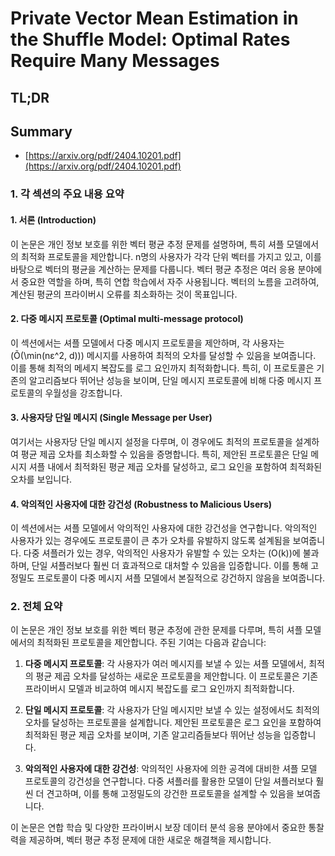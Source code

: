 # Private Vector Mean Estimation in the Shuffle Model: Optimal Rates Require Many Messages
## TL;DR
## Summary
- [https://arxiv.org/pdf/2404.10201.pdf](https://arxiv.org/pdf/2404.10201.pdf)

### 1. 각 섹션의 주요 내용 요약

#### 1. 서론 (Introduction)

이 논문은 개인 정보 보호를 위한 벡터 평균 추정 문제를 설명하며, 특히 셔플 모델에서의 최적화 프로토콜을 제안합니다. n명의 사용자가 각각 단위 벡터를 가지고 있고, 이를 바탕으로 벡터의 평균을 계산하는 문제를 다룹니다. 벡터 평균 추정은 여러 응용 분야에서 중요한 역할을 하며, 특히 연합 학습에서 자주 사용됩니다. 벡터의 노름을 고려하여, 계산된 평균의 프라이버시 오류를 최소화하는 것이 목표입니다.

#### 2. 다중 메시지 프로토콜 (Optimal multi-message protocol)

이 섹션에서는 셔플 모델에서 다중 메시지 프로토콜을 제안하며, 각 사용자는 \(Õ(\min(nε^2, d))\) 메시지를 사용하여 최적의 오차를 달성할 수 있음을 보여줍니다. 이를 통해 최적의 메세지 복잡도를 로그 요인까지 최적화합니다. 특히, 이 프로토콜은 기존의 알고리즘보다 뛰어난 성능을 보이며, 단일 메시지 프로토콜에 비해 다중 메시지 프로토콜의 우월성을 강조합니다.

#### 3. 사용자당 단일 메시지 (Single Message per User)

여기서는 사용자당 단일 메시지 설정을 다루며, 이 경우에도 최적의 프로토콜을 설계하여 평균 제곱 오차를 최소화할 수 있음을 증명합니다. 특히, 제안된 프로토콜은 단일 메시지 셔플 내에서 최적화된 평균 제곱 오차를 달성하고, 로그 요인을 포함하여 최적화된 오차를 보입니다.

#### 4. 악의적인 사용자에 대한 강건성 (Robustness to Malicious Users)

이 섹션에서는 셔플 모델에서 악의적인 사용자에 대한 강건성을 연구합니다. 악의적인 사용자가 있는 경우에도 프로토콜이 큰 추가 오차를 유발하지 않도록 설계됨을 보여줍니다. 다중 셔플러가 있는 경우, 악의적인 사용자가 유발할 수 있는 오차는 \(O(k)\)에 불과하며, 단일 셔플러보다 훨씬 더 효과적으로 대처할 수 있음을 입증합니다. 이를 통해 고정밀도 프로토콜이 다중 메시지 셔플 모델에서 본질적으로 강건하지 않음을 보여줍니다.

### 2. 전체 요약

이 논문은 개인 정보 보호를 위한 벡터 평균 추정에 관한 문제를 다루며, 특히 셔플 모델에서의 최적화된 프로토콜을 제안합니다. 주된 기여는 다음과 같습니다:

1. **다중 메시지 프로토콜**: 각 사용자가 여러 메시지를 보낼 수 있는 셔플 모델에서, 최적의 평균 제곱 오차를 달성하는 새로운 프로토콜을 제안합니다. 이 프로토콜은 기존 프라이버시 모델과 비교하여 메시지 복잡도를 로그 요인까지 최적화합니다.
   
2. **단일 메시지 프로토콜**: 각 사용자가 단일 메시지만 보낼 수 있는 설정에서도 최적의 오차를 달성하는 프로토콜을 설계합니다. 제안된 프로토콜은 로그 요인을 포함하여 최적화된 평균 제곱 오차를 보이며, 기존 알고리즘들보다 뛰어난 성능을 입증합니다.

3. **악의적인 사용자에 대한 강건성**: 악의적인 사용자에 의한 공격에 대비한 셔플 모델 프로토콜의 강건성을 연구합니다. 다중 셔플러를 활용한 모델이 단일 셔플러보다 훨씬 더 견고하며, 이를 통해 고정밀도의 강건한 프로토콜을 설계할 수 있음을 보여줍니다.

이 논문은 연합 학습 및 다양한 프라이버시 보장 데이터 분석 응용 분야에서 중요한 통찰력을 제공하며, 벡터 평균 추정 문제에 대한 새로운 해결책을 제시합니다.